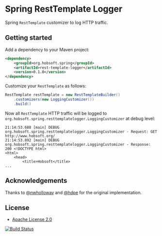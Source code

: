 Spring RestTemplate Logger
==========================

Spring `RestTemplate` customizer to log HTTP traffic.

Getting started
---------------

Add a dependency to your Maven project:

```xml
<dependency>
	<groupId>org.hobsoft.spring</groupId>
	<artifactId>rest-template-logger</artifactId>
	<version>0.1.0</version>
</dependency>
```

Customize your `RestTemplate` as follows:

```java
RestTemplate restTemplate = new RestTemplateBuilder()
	.customizers(new LoggingCustomizer())
	.build()
```

Now all `RestTemplate` HTTP traffic will be logged to `org.hobsoft.spring.resttemplatelogger.LoggingCustomizer` at debug
level:

```
21:14:53.688 [main] DEBUG org.hobsoft.spring.resttemplatelogger.LoggingCustomizer - Request: GET http://www.hobsoft.org/ 
21:14:53.892 [main] DEBUG org.hobsoft.spring.resttemplatelogger.LoggingCustomizer - Response: 200 <!DOCTYPE html>
<html>
	<head>
		<title>Hobsoft</title>
...
```

Acknowledgements
----------------

Thanks to [@nwholloway](https://github.com/nwholloway) and [@hdpe](https://github.com/hdpe) for the original
implementation.

License
-------

* [Apache License 2.0](http://www.apache.org/licenses/LICENSE-2.0.html)

[![Build Status](https://travis-ci.org/markhobson/rest-template-logger.svg?branch=master)](https://travis-ci.org/markhobson/rest-template-logger)
